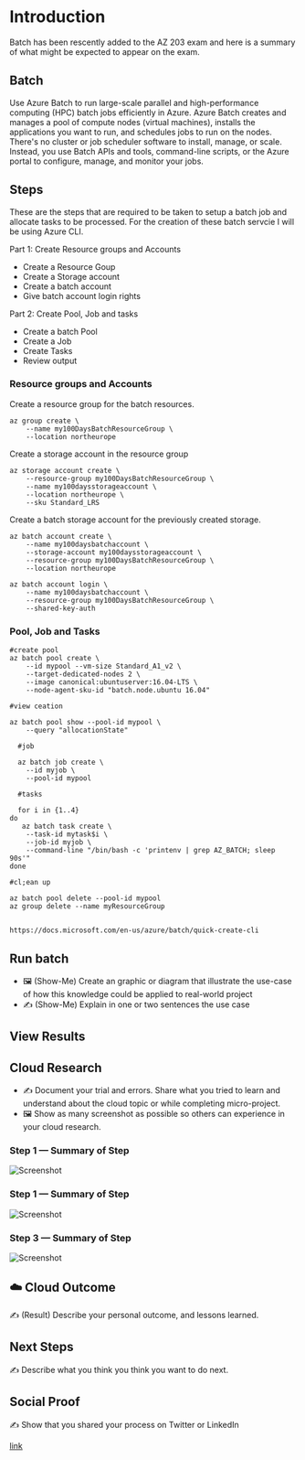 # Introduction
Batch has been rescently added to the AZ 203 exam and here is a summary of what might be expected to appear on the exam. 

## Batch
Use Azure Batch to run large-scale parallel and high-performance computing (HPC) batch jobs efficiently in Azure. Azure Batch creates and manages a pool of compute nodes (virtual machines), installs the applications you want to run, and schedules jobs to run on the nodes. There's no cluster or job scheduler software to install, manage, or scale. Instead, you use Batch APIs and tools, command-line scripts, or the Azure portal to configure, manage, and monitor your jobs.

## Steps 
These are the steps that are required to be taken to setup a batch job and allocate tasks to be processed. For the creation of these batch servcie I will be using Azure CLI.  

Part 1: Create Resource groups and Accounts  
- Create a Resource Goup  
- Create a Storage account  
- Create a batch account 
- Give batch account login rights 

Part 2: Create Pool, Job and tasks  
- Create a batch Pool 
- Create a Job 
- Create Tasks 
- Review output 

### Resource groups and Accounts 

Create a resource group for the batch resources.
```shell
az group create \
    --name my100DaysBatchResourceGroup \
    --location northeurope
```
Create a storage account in the resource group 
```shell
az storage account create \
    --resource-group my100DaysBatchResourceGroup \
    --name my100daysstorageaccount \
    --location northeurope \
    --sku Standard_LRS
```
Create a batch storage account for the previously created storage. 

```shell
az batch account create \
    --name my100daysbatchaccount \
    --storage-account my100daysstorageaccount \
    --resource-group my100DaysBatchResourceGroup \
    --location northeurope
```
```shell
az batch account login \
    --name my100daysbatchaccount \
    --resource-group my100DaysBatchResourceGroup \
    --shared-key-auth
```

### Pool, Job and Tasks 
```shell
#create pool 
az batch pool create \
    --id mypool --vm-size Standard_A1_v2 \
    --target-dedicated-nodes 2 \
    --image canonical:ubuntuserver:16.04-LTS \
    --node-agent-sku-id "batch.node.ubuntu 16.04" 

#view ceation

az batch pool show --pool-id mypool \
    --query "allocationState"

  #job 

  az batch job create \
    --id myjob \
    --pool-id mypool

  #tasks 

  for i in {1..4}
do
   az batch task create \
    --task-id mytask$i \
    --job-id myjob \
    --command-line "/bin/bash -c 'printenv | grep AZ_BATCH; sleep 90s'"
done

#cl;ean up 

az batch pool delete --pool-id mypool
az group delete --name myResourceGroup


https://docs.microsoft.com/en-us/azure/batch/quick-create-cli

```

## Run batch 

- 🖼️ (Show-Me) Create an graphic or diagram that illustrate the use-case of how this knowledge could be applied to real-world project
- ✍️ (Show-Me) Explain in one or two sentences the use case

## View Results 

## Cloud Research

- ✍️ Document your trial and errors. Share what you tried to learn and understand about the cloud topic or while completing micro-project.
- 🖼️ Show as many screenshot as possible so others can experience in your cloud research.

### Step 1 — Summary of Step

![Screenshot](https://via.placeholder.com/500x300)

### Step 1 — Summary of Step

![Screenshot](https://via.placeholder.com/500x300)

### Step 3 — Summary of Step

![Screenshot](https://via.placeholder.com/500x300)

## ☁️ Cloud Outcome

✍️ (Result) Describe your personal outcome, and lessons learned.

## Next Steps

✍️ Describe what you think you think you want to do next.

## Social Proof

✍️ Show that you shared your process on Twitter or LinkedIn

[link](link)
